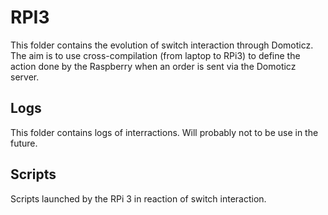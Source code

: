 # RPI3

This folder contains the evolution of switch interaction through Domoticz.
The aim is to use cross-compilation (from laptop to RPi3) to define the action done by the Raspberry when an order is sent via the Domoticz server.

## Logs

This folder contains logs of interractions. Will probably not to be use in the future.

## Scripts

Scripts launched by the RPi 3 in reaction of switch interaction.